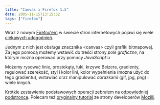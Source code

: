```yaml
---
title: "Canvas i Firefox 1.5"
date: 2005-11-15T13:15:32
tags: ["firefox"]
---
```

Wraz z nowym <a href="http://www.firefox.pl/">Firefox'em</a> w świecie stron internetowych pojawi się wiele <a href="http://www.mozilla.org/products/firefox/releases/1.5.html">ciekawych udogodnień</a>.

Jednym z nich jest obsługa znacznika &lt;canvas&gt; czyli grafiki bitmapowej. <br>Za jego pomocą możemy wstawić do treści strony <em>pole graficzne</em>, na którym można operować przy pomocy <em>JavaScript'u</em>

Możemy rysować linie, prostokąty, łuki, krzywe Beizera, gradienty, regulować szerekość, styl i kolor lini, kolor wypełnienia (można użyć do tego gradientu), wstawiać oraz manipulować obrazkami (gif, jpg, png) i wiele innych.

Krótkie zestawienie podstawowych operacji zebrałem na <a href="/misc/canvas/">odpowiedniej podstronce</a>. Polecam też <a href="http://developer.mozilla.org/en/docs/Canvas_tutorial">oryginalny tutorial</a> ze strony developerów <a href="http://www.mozilla.org">Mozilli</a>.
